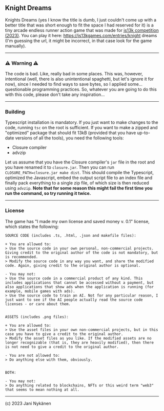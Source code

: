 ## Knight Dreams

Knights Dreams (yes I know the title is dumb, I just couldn't come up with a better title that was short enough to fit the space I had reserved for it) is a tiny arcade endless runner action game that was made for [js13k competition (2023)](/https://js13kgames.com/). You can play it here: https://js13kgames.com/entries/knight dreams (I'm guessing the url, it might be incorrect, in that case look for the game manually).

------

### ⚠️ Warning ⚠️

The code is bad. Like, really bad in some places. This was, however, intentional (well, there is also unintentional spaghetti, but let's ignore it for now), since I needed to find ways to save bytes, so I applied some... questionable programming practices. So, whatever you are going to do this with this code, please don't take any inspiration...

------

### Building

Typescript installation is mandatory. If you just want to make changes to the code, running `tsc` on the root is sufficient. If you want to make a zipped and "optimized" package that should fit 13kB (provided that you have up-to-date versions of all the tools), you need the following tools:
- Closure compiler
- advzip

Let us assume that you have the Closure compiler's `jar` file in the root and you have renamed it to `closure.jar`. Then you can run `CLOSURE_PATH=closure.jar make dist`. This should compile the Typescript, optimized the Javascript, embed the output script file to an index file and finally pack everything to a single zip file, of which size is then reduced using `advzip`. **Note that for some reason this might fail the first time you run the command, so try running it twice.**

-------

### License

The game has "I made my own license and saved money v. 0.1" license, which states the following:

```
SOURCE CODE (includes .ts, .html, .json and makefile files):

+ You are allowed to:
> Use the source code in your own personal, non-commercial projects. Giving credit to the original author of the code is not mandatory, but is recommended.
> Modify the source code in any way you want, and share the modified code. Again, giving credit to the original author is optional.

- You may not:
> Use the source code in a commercial product of any kind. This includes applications that cannot be accessed without a payment, but also applications that show ads when the application is running (for example, mobile games with ads). 
> Use the source code to train an AI. Not for any particular reason, I just want to see if the AI people actually read the source code licenses - or care about them.


ASSETS (includes .png files):

+ You are allowed to:
> Use the asset files in your own non-commercial projects, but in this case you have to give a credit to the original author.
> Modify the asset files as you like. If the modified assets are no longer recognizable (that is, they are heavily modified), then there is not need to give a credit to the original author.

- You are not allowed to:
> Do anything else with them, obviously.


BOTH:

- You may not:
> Do anything related to blockchains, NFTs or this weird term "web3" that seems to mean nothing at all.

```

------

(c) 2023 Jani Nykänen
